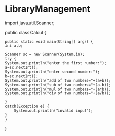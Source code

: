 # LibraryManagement
import java.util.Scanner;

public class Calcul {

	public static void main(String[] args) {
	int a,b;
	
	Scanner sc = new Scanner(System.in);
	try {
	System.out.println("enter the first number:");
	a=sc.nextInt();
	System.out.println("enter second number:");
	b=sc.nextInt();
	System.out.println("add of two numbers="+(a+b));
	System.out.println("sub of two numbers="+(a-b));
	System.out.println("mul of two numbers="+(a*b));
	System.out.println("div of two numbers="+(a/b));

	}
	catch(Exception e) {
		System.out.println("invalid input");
	}
	}
}
